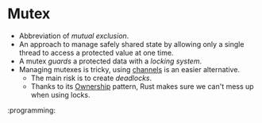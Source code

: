 # Mutex

*   Abbreviation of *mutual exclusion*.
*   An approach to manage safely shared state by allowing only a single thread to access a protected value at one time.
*   A mutex *guards* a protected data with a *locking system*.
*   Managing mutexes is tricky, using [channels](../fwsj) is an easier alternative.
    *   The main risk is to create *deadlocks*.
    *   Thanks to its [Ownership](../88el) pattern, Rust makes sure we can't mess up when using locks.

:programming:
